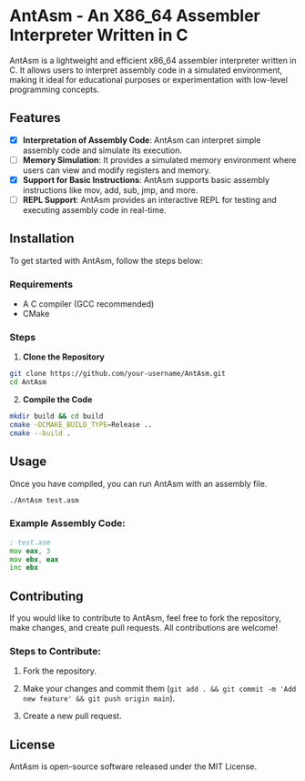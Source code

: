 # AntAsm - An X86_64 Assembler Interpreter Written in C

AntAsm is a lightweight and efficient x86_64 assembler interpreter written in C. It allows users to interpret assembly code in a simulated environment, making it ideal for educational purposes or experimentation with low-level programming concepts.

## Features

- [x] **Interpretation of Assembly Code**: AntAsm can interpret simple assembly code and simulate its execution.
- [ ] **Memory Simulation**: It provides a simulated memory environment where users can view and modify registers and memory.
- [x] **Support for Basic Instructions**: AntAsm supports basic assembly instructions like mov, add, sub, jmp, and more.
- [ ] **REPL Support**: AntAsm provides an interactive REPL for testing and executing assembly code in real-time.

## Installation

To get started with AntAsm, follow the steps below:

### Requirements
- A C compiler (GCC recommended)
- CMake

### Steps

1. **Clone the Repository**
  ```bash
  git clone https://github.com/your-username/AntAsm.git
  cd AntAsm
```
   
2. **Compile the Code**
```bash
mkdir build && cd build
cmake -DCMAKE_BUILD_TYPE=Release ..
cmake --build .
```

## Usage

Once you have compiled, you can run AntAsm with an assembly file.
```bash
./AntAsm test.asm
```

### Example Assembly Code:

```asm
; test.asm
mov eax, 3
mov ebx, eax
inc ebx
```

## Contributing

If you would like to contribute to AntAsm, feel free to fork the repository, make changes, and create pull requests. All contributions are welcome!

### Steps to Contribute:

1.  Fork the repository.
    
2.  Make your changes and commit them (`git add . && git commit -m 'Add new feature' && git push origin main`).
    
3.  Create a new pull request.
    

## License

AntAsm is open-source software released under the MIT License.

